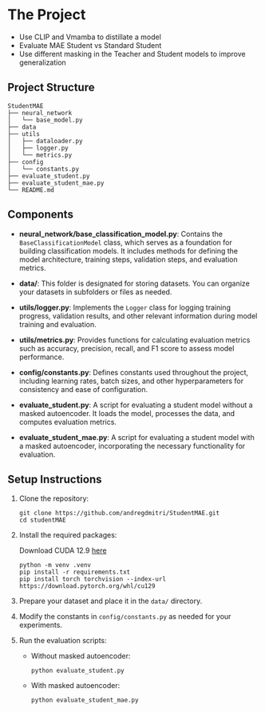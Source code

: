 # The Project
- Use CLIP and Vmamba to distillate a model
- Evaluate MAE Student vs Standard Student
- Use different masking in the Teacher and Student models to improve generalization

## Project Structure

```
StudentMAE
├── neural_network
│   └── base_model.py
├── data
├── utils
│   ├── dataloader.py
│   ├── logger.py
│   └── metrics.py
├── config
│   └── constants.py
├── evaluate_student.py
├── evaluate_student_mae.py
└── README.md
```

## Components

- **neural_network/base_classification_model.py**: Contains the `BaseClassificationModel` class, which serves as a foundation for building classification models. It includes methods for defining the model architecture, training steps, validation steps, and evaluation metrics.

- **data/**: This folder is designated for storing datasets. You can organize your datasets in subfolders or files as needed.

- **utils/logger.py**: Implements the `Logger` class for logging training progress, validation results, and other relevant information during model training and evaluation.

- **utils/metrics.py**: Provides functions for calculating evaluation metrics such as accuracy, precision, recall, and F1 score to assess model performance.

- **config/constants.py**: Defines constants used throughout the project, including learning rates, batch sizes, and other hyperparameters for consistency and ease of configuration.

- **evaluate_student.py**: A script for evaluating a student model without a masked autoencoder. It loads the model, processes the data, and computes evaluation metrics.

- **evaluate_student_mae.py**: A script for evaluating a student model with a masked autoencoder, incorporating the necessary functionality for evaluation.

## Setup Instructions

1. Clone the repository:
   ```
   git clone https://github.com/andregdmitri/StudentMAE.git
   cd studentMAE
   ```

2. Install the required packages:

   Download CUDA 12.9 [here](https://developer.nvidia.com/cuda-12-9-0-download-archive)
   ```
   python -m venv .venv
   pip install -r requirements.txt
   pip install torch torchvision --index-url https://download.pytorch.org/whl/cu129
   ```

3. Prepare your dataset and place it in the `data/` directory.

4. Modify the constants in `config/constants.py` as needed for your experiments.

5. Run the evaluation scripts:
   - Without masked autoencoder:
     ```
     python evaluate_student.py
     ```
   - With masked autoencoder:
     ```
     python evaluate_student_mae.py
     ```